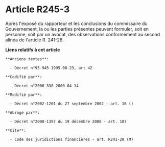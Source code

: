 # Article R245-3

Après l'exposé du rapporteur et les conclusions du commissaire du Gouvernement, la ou les parties présentes peuvent formuler,
soit en personne, soit par un avocat, des observations conformément au second alinéa de l'article R. 241-28.

**Liens relatifs à cet article**

	**Anciens textes**:

	  - Décret n°95-945 1995-08-23, art 42

	**Codifié par**:

	  - Décret n°2000-338 2000-04-14

	**Modifié par**:

	  - Décret n°2002-1201 du 27 septembre 2002 - art. 16 ()

	**Abrogé par**:

	  - Décret n°2008-1397 du 19 décembre 2008 - art. 107

	**Cite**:

	  - Code des juridictions financières - art. R241-28 (M)
